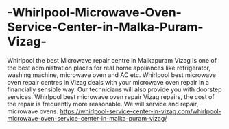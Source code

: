 # -Whirlpool-Microwave-Oven-Service-Center-in-Malka-Puram-Vizag-
Whirlpool the best Microwave repair centre in Malkapuram Vizag is one of the best administration places for real home appliances like refrigerator, washing machine, microwave oven and AC etc. Whirlpool best microwave oven repair centres in Vizag deals with your microwave oven repair in a financially sensible way. Our technicians will also provide you with doorstep services. Whirlpool best microwave oven repair Vizag repairs, the cost of the repair is frequently more reasonable. We will service and repair, microwave ovens.   https://whirlpool-service-center-in-vizag.com/whirlpool-microwave-oven-service-center-in-malka-puram-vizag/
